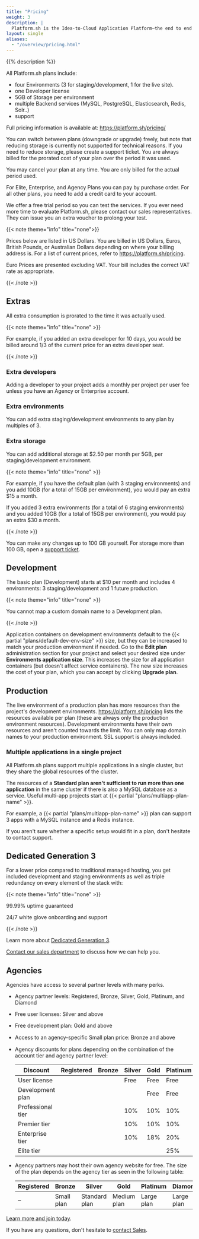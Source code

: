 ```yaml
---
title: "Pricing"
weight: 3
description: |
  Platform.sh is the Idea-to-Cloud Application Platform—the end to end solution to develop and deploy web apps and sites. We offer a free trial period so you can test the service and see how great it is.
layout: single
aliases:
  - "/overview/pricing.html"
---
```


{{% description %}}

All Platform.sh plans include:

* four Environments (3 for staging/development, 1 for the live site).
* one Developer license
* 5GB of Storage per environment
* multiple Backend services (MySQL, PostgreSQL, Elasticsearch, Redis, Solr..)
* support

Full pricing information is available at: https://platform.sh/pricing/

You can switch between plans (downgrade or upgrade) freely,
but note that reducing storage is currently not supported for technical reasons.
If you need to reduce storage, please create a support ticket.
You are always billed for the prorated cost of your plan over the period it was used.

You may cancel your plan at any time. You are only billed for the actual period used.

For Elite, Enterprise, and Agency Plans you can pay by purchase order.
For all other plans, you need to add a credit card to your account.

We offer a free trial period so you can test the services.
If you ever need more time to evaluate Platform.sh,
please contact our sales representatives.
They can issue you an extra voucher to prolong your test.

{{< note theme="info" title="none">}}

Prices below are listed in US Dollars.
You are billed in US Dollars, Euros, British Pounds, or Australian Dollars
depending on where your billing address is.
For a list of current prices, refer to https://platform.sh/pricing.

Euro Prices are presented excluding VAT.
Your bill includes the correct VAT rate as appropriate.

{{< /note >}}

## Extras

All extra consumption is prorated to the time it was actually used.

{{< note theme="info" title="none" >}}

For example, if you added an extra developer for 10 days,
you would be billed around 1/3 of the current price for an extra developer seat.

{{< /note >}}

### Extra developers

Adding a developer to your project adds a monthly per project per user fee
unless you have an Agency or Enterprise account.

### Extra environments

You can add extra staging/development environments to any plan by multiples of 3.

### Extra storage

You can add additional storage at $2.50 per month per 5GB,
per staging/development environment.

{{< note theme="info" title="none" >}}

For example, if you have the default plan (with 3 staging environments)
and you add 10GB (for a total of 15GB per environment),
you would pay an extra $15 a month.

If you added 3 extra environments (for a total of 6 staging environments)
and you added 10GB (for a total of 15GB per environment),
you would pay an extra $30 a month.

{{< /note >}}

You can make any changes up to 100&nbsp;GB yourself.
For storage more than 100&nbsp;GB, open a [support ticket](https://console.platform.sh/-/users/~/tickets).

## Development

The basic plan (Development) starts at $10 per month
and includes 4 environments: 3 staging/development and 1 future production.

{{< note theme="info" title="none" >}}

You cannot map a custom domain name to a Development plan.

{{< /note >}}

Application containers on development environments default to the {{< partial "plans/default-dev-env-size" >}} size,
but they can be increased to match your production environment if needed.
Go to the **Edit plan** administration section for your project
and select your desired size under **Environments application size**.
This increases the size for all application containers (but doesn't affect service containers).
The new size increases the cost of your plan,
which you can accept by clicking **Upgrade plan**.

## Production

The live environment of a production plan has more resources than the project's development environments.
https://platform.sh/pricing lists the resources available per plan
(these are always only the production environment resources).
Development environments have their own resources
and aren't counted towards the limit.
You can only map domain names to your production environment.
SSL support is always included.

### Multiple applications in a single project

All Platform.sh plans support multiple applications in a single cluster,
but they share the global resources of the cluster.

The resources of a **Standard plan aren't sufficient to run more than one application** in the same cluster
if there is also a MySQL database as a service.
Useful multi-app projects start at {{< partial "plans/multiapp-plan-name" >}}.

For example, a {{< partial "plans/multiapp-plan-name" >}} plan can support 3 apps
with a MySQL instance and a Redis instance.

If you aren't sure whether a specific setup would fit in a plan,
don't hesitate to contact support.

## Dedicated Generation 3

For a lower price compared to traditional managed hosting,
you get included development and staging environments
as well as triple redundancy on every element of the stack with:

{{< note theme="info" title="none" >}}

99.99% uptime guaranteed

24/7 white glove onboarding and support

{{< /note >}}

Learn more about [Dedicated Generation 3](/dedicated-gen-3/overview).

[Contact our sales department](https://platform.sh/contact/) to discuss how we can help you.

## Agencies

Agencies have access to several partner levels with many perks.

* Agency partner levels: Registered, Bronze, Silver, Gold, Platinum, and Diamond
* Free user licenses: Silver and above
* Free development plan: Gold and above
* Access to an agency-speciﬁc Small plan price: Bronze and above
* Agency discounts for plans depending on the combination of the account tier and agency partner level:

  | Discount          | Registered | Bronze | Silver | Gold | Platinum | Diamond |
  | ----------------- | ---------- | ------ | ------ | ---- | -------- | ------- |
  | User license      |            |        | Free   | Free | Free     | Free    |
  | Development plan  |            |        |        | Free | Free     | Free    |
  | Professional tier |            |        | 10%    | 10%  | 10%      | 10%     |
  | Premier tier      |            |        | 10%    | 10%  | 10%      | 10%     |
  | Enterprise tier   |            |        | 10%    | 18%  | 20%      | 20%     |
  | Elite tier        |            |        |        |      | 25%      | 30%     |

* Agency partners may host their own agency website for free.
  The size of the plan depends on the agency tier as seen in the following table:

  | Registered | Bronze     | Silver        | Gold        | Platinum   | Diamond    |
  | ---------- | ---------- | ------------- | ----------- | ---------- | ---------- |
  | –          | Small plan | Standard plan | Medium plan | Large plan | Large plan |

[Learn more and join today](https://platform.sh/solutions/digital-agencies/).

If you have any questions, don't hesitate to [contact Sales](https://platform.sh/contact/).
